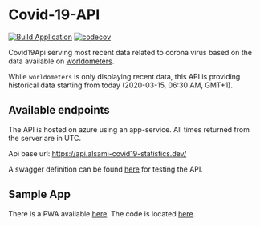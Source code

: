 # Covid-19-API

[![Build Application](https://github.com/alsami/Covid-19-API/actions/workflows/push.yml/badge.svg)](https://github.com/alsami/Covid-19-API/actions/workflows/push.yml) [![codecov](https://codecov.io/gh/alsami/Covid-19-API/branch/main/graph/badge.svg?token=UDYQ2H8MV8)](https://codecov.io/gh/alsami/Covid-19-API)

Covid19Api serving most recent data related to corona virus based on the data available on [worldometers](https://www.worldometers.info/coronavirus/).

While `worldometers` is only displaying recent data, this API is providing historical data starting from today (2020-03-15, 06:30 AM, GMT+1).

## Available endpoints

The API is hosted on azure using an app-service. All times returned from the server are in UTC.

Api base url:
https://api.alsami-covid19-statistics.dev/

A swagger definition can be found [here](https://api.alsami-covid19-statistics.dev/swagger/index.html) for testing the API.

## Sample App

There is a PWA available [here](https://app.alsami-covid19-statistics.dev). The code is located [here](https://github.com/alsami/Covid19-Statistics).

